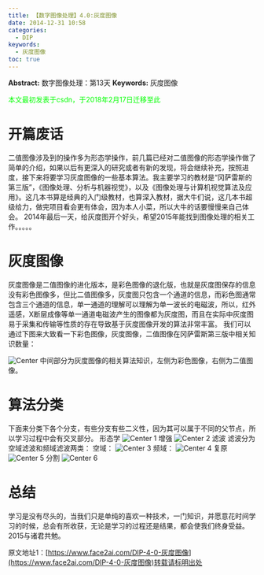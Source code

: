 ```yaml
---
title: 【数字图像处理】4.0:灰度图像
date: 2014-12-31 10:58
categories:
  - DIP
keywords:
  - 灰度图像
toc: true
---
```

**Abstract:** 数字图像处理：第13天
**Keywords:** 灰度图像
<!--more-->
<font color="00FF00">本文最初发表于csdn，于2018年2月17日迁移至此</font>

# 开篇废话
二值图像涉及到的操作多为形态学操作，前几篇已经对二值图像的形态学操作做了简单的介绍，如果以后有更深入的研究或者有新的发现，将会继续补充，按照进度，接下来将要学习灰度图像的一些基本算法。我主要学习的教材是“冈萨雷斯的第三版”，《图像处理、分析与机器视觉》，以及《图像处理与计算机视觉算法及应用》。这几本书算是经典的入门级教材，也算深入教材，据大牛们说，这几本书超级给力，做完项目看会更有体会，因为本人小菜，所以大牛的话要慢慢来自己体会。
2014年最后一天，给灰度图开个好头，希望2015年能找到图像处理的相关工作。。。。。
# 灰度图像

灰度图像是二值图像的进化版本，是彩色图像的退化版，也就是灰度图保存的信息没有彩色图像多，但比二值图像多，灰度图只包含一个通道的信息，而彩色图通常包含三个通道的信息，单一通道的理解可以理解为单一波长的电磁波，所以，红外遥感，X断层成像等单一通道电磁波产生的图像都为灰度图，而且在实际中灰度图易于采集和传输等性质的存在导致基于灰度图像开发的算法非常丰富。
我们可以通过下图来大致看一下彩色图像，灰度图像，二值图像在冈萨雷斯第三版中相关知识数量：

![Center][]
中间部分为灰度图像的相关算法知识，左侧为彩色图像，右侧为二值图像。

# 算法分类
下面来分类下各个分支，有些分支有些二义性，因为其可以属于不同的父节点，所以学习过程中会有交叉部分。
形态学
![Center 1][]
增强
![Center 2][]
滤波
滤波分为空域滤波和频域滤波两类：
空域：
![Center 3][]
频域：
![Center 4][]
复原
![Center 5][]
分割
![Center 6][]
# 总结
学习是没有尽头的，当我们只是单纯的喜欢一种技术，一门知识，并愿意花时间学习的时候，总会有所收获，无论是学习的过程还是结果，都会使我们终身受益。2015与诸君共勉。

[Center]: https://tony4ai-1251394096.cos.ap-hongkong.myqcloud.com/blog_images/DIP-4-0-灰度图像/20141231103526460.png
[Center 1]: https://tony4ai-1251394096.cos.ap-hongkong.myqcloud.com/blog_images/DIP-4-0-灰度图像/20141231104920282.png
[Center 2]: https://tony4ai-1251394096.cos.ap-hongkong.myqcloud.com/blog_images/DIP-4-0-灰度图像/20141231104951796.png
[Center 3]: https://tony4ai-1251394096.cos.ap-hongkong.myqcloud.com/blog_images/DIP-4-0-灰度图像/20141231105036987.png
[Center 4]: https://tony4ai-1251394096.cos.ap-hongkong.myqcloud.com/blog_images/DIP-4-0-灰度图像/20141231105205703.png
[Center 5]: https://tony4ai-1251394096.cos.ap-hongkong.myqcloud.com/blog_images/DIP-4-0-灰度图像/20141231105225984.png
[Center 6]: https://tony4ai-1251394096.cos.ap-hongkong.myqcloud.com/blog_images/DIP-4-0-灰度图像/20141231105334125.png





原文地址1：[https://www.face2ai.com/DIP-4-0-灰度图像](https://www.face2ai.com/DIP-4-0-灰度图像)转载请标明出处
